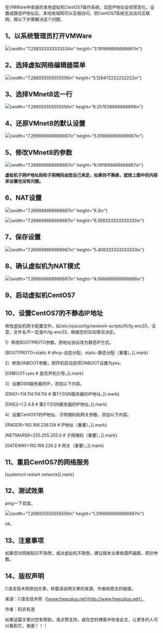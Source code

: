 在VMWare中安装的本地虚拟机CentOS7操作系统，动态IP地址会经常变化，设置成静态IP地址后，本地局域网可以互相访问，但CentOS7系统无法访问互联网，按以下步骤解决这个问题。

## 1、以系统管理员打开VMWare

![](/images/34/media/image1.png){width="7.258333333333334in"
height="3.191666666666667in"}

## 2、选择虚拟网络编辑器菜单

![](/images/34/media/image2.png){width="7.268055555555556in"
height="5.128472222222222in"}

## 3、选择VMnet8这一行

![](/images/34/media/image3.png){width="7.268055555555556in"
height="6.257638888888889in"}

## 4、还原VMnet8的默认设置

![](/images/34/media/image4.png){width="7.266666666666667in"
height="5.916666666666667in"}

## 5、修改VMnet8的参数

![](/images/34/media/image5.png){width="7.266666666666667in"
height="6.091666666666667in"}

**虚拟机子网IP地址段和子网掩码由您自己来定，如果你不熟练，就按上图中的内容来设置也没有问题。**

## 6、NAT设置

![](/images/34/media/image6.png){width="7.266666666666667in"
height="6.3in"}

![](/images/34/media/image7.png){width="7.266666666666667in"
height="6.358333333333333in"}

## 7、保存设置

![](/images/34/media/image8.png){width="7.266666666666667in"
height="5.408333333333333in"}

## 8、确认虚拟机为NAT模式

![](/images/34/media/image9.png){width="7.266666666666667in"
height="4.066666666666666in"}

## 9、启动虚拟机CentOS7

## 10、设置CentOS7的不静态IP地址

修改虚拟机网卡配置文件，如/etc/sysconfig/network-scripts/ifcfg-ens33，注意，文件名不一定是ifcfg-ens33，根据您的实际情况决定。

1）修改BOOTPROTO参数，把地址协议改为静态IP方式。

[BOOTPROTO=static \# dhcp-动态分配，static-静态分配（重要）。]{.mark}

2）修改ONBOOT参数，把开机启动选项ONBOOT设置为yes。

[ONBOOT=yes \# 是否开机引导。]{.mark}

3）设置DSN服务器的IP，添加以下内容。

[DNS1=114.114.114.114 \# 第1个DSN服务器的IP地址。]{.mark}

[DNS2=1.2.4.8 \# 第2个DSN服务器的IP地址。]{.mark}

4）设置CentOS7的IP地址、子网掩码和网关参数，添加以下内容。

[IPADDR=192.168.226.128 \# IP地址（重要）。]{.mark}

[NETMARSK=255.255.255.0 \# 子网掩码（重要）。]{.mark}

[GATEWAY=192.168.226.2 \# 网关（重要）。]{.mark}

## 11、重启CentOS7的网络服务

[systemctl restart network]{.mark}

## 12、测试效果

ping一下百度。

![](/images/34/media/image10.png){width="7.268055555555556in"
height="1.3166666666666667in"}

ok。

## 13、注意事项

如果您对网络知识不熟悉，或对虚拟机不熟悉，建议按本文章依葫芦画瓢，照抄参数。

## 14、版权声明

C语言技术网原创文章，转载请说明文章的来源、作者和原文的链接。

来源：C语言技术网（[www.freecplus.net](http://www.freecplus.net)）

作者：码农有道

如果这篇文章对您有帮助，请点赞支持，或在您的博客中转发此文，让更多的人可以看到它，谢谢！！！

